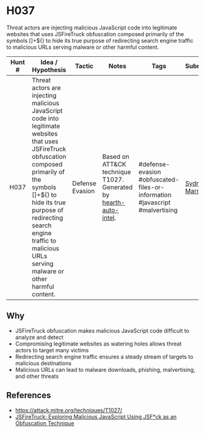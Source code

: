 # H037

Threat actors are injecting malicious JavaScript code into legitimate websites that uses JSFireTruck obfuscation composed primarily of the symbols []+${} to hide its true purpose of redirecting search engine traffic to malicious URLs serving malware or other harmful content.

| Hunt #       | Idea / Hypothesis                                                      | Tactic         | Notes                                                                              | Tags                           | Submitter           |
|--------------|-------------------------------------------------------------------------|----------------|------------------------------------------------------------------------------------|--------------------------------|---------------------|
| H037 | Threat actors are injecting malicious JavaScript code into legitimate websites that uses JSFireTruck obfuscation composed primarily of the symbols []+${} to hide its true purpose of redirecting search engine traffic to malicious URLs serving malware or other harmful content. | Defense Evasion | Based on ATT&CK technique T1027. Generated by [hearth-auto-intel](https://github.com/THORCollective/HEARTH). | #defense-evasion #obfuscated-files-or-information #javascript #malvertising | [Sydney Marrone](https://www.linkedin.com/in/sydneymarrone/) |

## Why
- JSFireTruck obfuscation makes malicious JavaScript code difficult to analyze and detect
- Compromising legitimate websites as watering holes allows threat actors to target many victims
- Redirecting search engine traffic ensures a steady stream of targets to malicious destinations 
- Malicious URLs can lead to malware downloads, phishing, malvertising, and other threats

## References
- https://attack.mitre.org/techniques/T1027/
- [JSFireTruck: Exploring Malicious JavaScript Using JSF*ck as an Obfuscation Technique](https://unit42.paloaltonetworks.com/malicious-javascript-using-jsfiretruck-as-obfuscation/)
